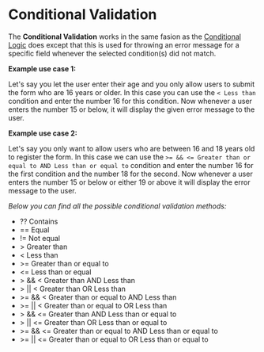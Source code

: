 # Conditional Validation

The **Conditional Validation** works in the same fasion as the [Conditional Logic](conditional-logic) does except that this is used for throwing an error message for a specific field whenever the selected condition(s) did not match.

**Example use case 1:**

Let's say you let the user enter their age and you only allow users to submit the form who are 16 years or older.
In this case you can use the `< Less than` condition and enter the number 16 for this condition.
Now whenever a user enters the number 15 or below, it will display the given error message to the user.


**Example use case 2:**

Let's say you only want to allow users who are between 16 and 18 years old to register the form.
In this case we can use the `>= && <= Greater than or equal to AND Less than or equal to` condition and enter the number 16 for the first condition and the number 18 for the second.
Now whenever a user enters the number 15 or below or either 19 or above it will display the error message to the user.


_Below you can find all the possible conditional validation methods:_

* ?? Contains
* == Equal
* != Not equal
* &gt; Greater than
* &lt;  Less than
* &gt;= Greater than or equal to
* &lt;= Less than or equal
* &gt; &amp;&amp; &lt; Greater than AND Less than
* &gt; || &lt; Greater than OR Less than
* &gt;= &amp;&amp; &lt; Greater than or equal to AND Less than
* &gt;= || &lt; Greater than or equal to OR Less than
* &gt; &amp;&amp; &lt;= Greater than AND Less than or equal to
* &gt; || &lt;= Greater than OR Less than or equal to
* &gt;= &amp;&amp; &lt;= Greater than or equal to AND Less than or equal to
* &gt;= || &lt;= Greater than or equal to OR Less than or equal to

